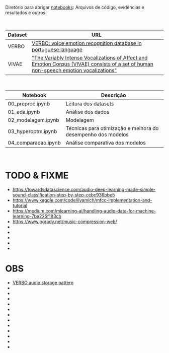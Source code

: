 Diretório para abrigar [notebooks](notebooks/): Arquivos de código, evidências e resultados e outros.

<br>

Dataset | URL
------- | ---
VERBO   | [VERBO: voice emotion recognition database in portuguese language](https://github.com/jrtorresneto/VERBO-emotional-speech-dataset)
VIVAE   | ["The Variably Intense Vocalizations of Affect and Emotion Corpus (VIVAE) consists of a set of human non-speech emotion vocalizations"](https://zenodo.org/record/4066235#.Y08sYiVv9hE)

<br>

Notebook | Descrição
-------- | ---------
00_preproc.ipynb      | Leitura dos datasets
01_eda.ipynb          | Análise dos dados
02_modelagem.ipynb    | Modelagem
03_hyperoptm.ipynb    | Técnicas para otimização e melhora do desempenho dos modelos
04_comparacao.ipynb   | Análise comparativa dos modelos

<br>

# TODO & FIXME

- https://towardsdatascience.com/audio-deep-learning-made-simple-sound-classification-step-by-step-cebc936bbe5
- https://www.kaggle.com/code/ilyamich/mfcc-implementation-and-tutorial
- https://medium.com/mlearning-ai/handling-audio-data-for-machine-learning-7ba225f183cb
- https://www.pgrady.net/music-compression-web/
- 
- 
- 
- 
- 

# OBS

- [VERBO audio storage pattern](https://thescipub.com/pdf/jcssp.2018.1420.1430.pdf)
- 
- 
- 
- 
- 
- 
- 
- 
- 
- 
- 
- 
